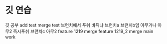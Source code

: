 # 깃 연습
깃 공부
add test
merge test
브런치에서 푸쉬
바뀌냐
브런치a
브런치b임
아무거나
아무2
즉시푸쉬
브런치c
아무2
feature 1219 merge
feature 1219_2 merge
main work
